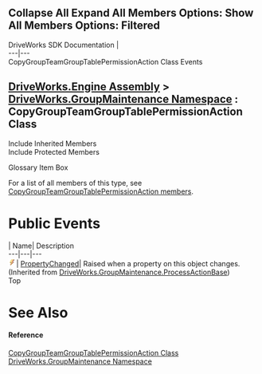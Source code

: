 Collapse All Expand All Members Options: Show All  Members Options: Filtered   
---  
DriveWorks SDK Documentation  |   
---|---  
CopyGroupTeamGroupTablePermissionAction Class Events   
  
[DriveWorks.Engine Assembly](topic2156.md) > [DriveWorks.GroupMaintenance Namespace](topic9628.md) : CopyGroupTeamGroupTablePermissionAction Class  
---  
  
Include Inherited Members    
Include Protected Members    


Glossary Item Box

For a list of all members of this type, see [CopyGroupTeamGroupTablePermissionAction members](topic9817.md).

# Public Events

| Name| Description  
---|---|---  
![Public Event](dotnetimages/publicEvent.gif)| [PropertyChanged](topic9948.md)| Raised when a property on this object changes. (Inherited from [DriveWorks.GroupMaintenance.ProcessActionBase](topic9935.md))  
Top

# See Also

#### Reference

[CopyGroupTeamGroupTablePermissionAction Class](topic9816.md)   
[DriveWorks.GroupMaintenance Namespace](topic9628.md)


